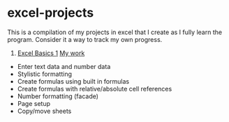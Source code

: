 # excel-projects
This is a compilation of my projects in excel that I create as I fully learn the program. Consider it a way to track my own progress.

1) [Excel Basics 1](https://www.youtube.com/watch?v=c_ZJLJK5PjM&list=PLrRPvpgDmw0n34OMHeS94epMaX_Y8Tu1k)
[My work](https://github.com/marcvermette/excel-projects/blob/master/EB01-Gradebook.xlsx)
  - Enter text data and number data
  - Stylistic formatting
  - Create formulas using built in formulas
  - Create formulas with relative/absolute cell references
  - Number formatting (facade)
  - Page setup
  - Copy/move sheets
